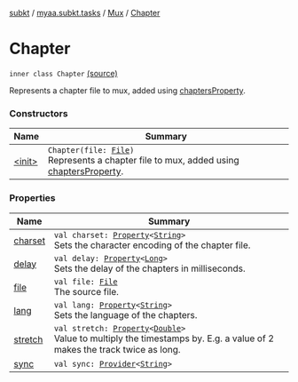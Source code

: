 [subkt](../../../index.md) / [myaa.subkt.tasks](../../index.md) / [Mux](../index.md) / [Chapter](./index.md)

# Chapter

`inner class Chapter` [(source)](https://github.com/Myaamori/SubKt/blob/0.1.8/src/main/kotlin/myaa/subkt/tasks/muxtask.kt#L452)

Represents a chapter file to mux, added using [chaptersProperty](../chapters-property.md).

### Constructors

| Name | Summary |
|---|---|
| [&lt;init&gt;](-init-.md) | `Chapter(file: `[`File`](https://docs.oracle.com/javase/9/docs/api/java/io/File.html)`)`<br>Represents a chapter file to mux, added using [chaptersProperty](../chapters-property.md). |

### Properties

| Name | Summary |
|---|---|
| [charset](charset.md) | `val charset: `[`Property`](https://docs.gradle.org/current/javadoc/org/gradle/api/provider/Property.html)`<`[`String`](https://kotlinlang.org/api/latest/jvm/stdlib/kotlin/-string/index.html)`>`<br>Sets the character encoding of the chapter file. |
| [delay](delay.md) | `val delay: `[`Property`](https://docs.gradle.org/current/javadoc/org/gradle/api/provider/Property.html)`<`[`Long`](https://kotlinlang.org/api/latest/jvm/stdlib/kotlin/-long/index.html)`>`<br>Sets the delay of the chapters in milliseconds. |
| [file](file.md) | `val file: `[`File`](https://docs.oracle.com/javase/9/docs/api/java/io/File.html)<br>The source file. |
| [lang](lang.md) | `val lang: `[`Property`](https://docs.gradle.org/current/javadoc/org/gradle/api/provider/Property.html)`<`[`String`](https://kotlinlang.org/api/latest/jvm/stdlib/kotlin/-string/index.html)`>`<br>Sets the language of the chapters. |
| [stretch](stretch.md) | `val stretch: `[`Property`](https://docs.gradle.org/current/javadoc/org/gradle/api/provider/Property.html)`<`[`Double`](https://kotlinlang.org/api/latest/jvm/stdlib/kotlin/-double/index.html)`>`<br>Value to multiply the timestamps by. E.g. a value of 2 makes the track twice as long. |
| [sync](sync.md) | `val sync: `[`Provider`](https://docs.gradle.org/current/javadoc/org/gradle/api/provider/Provider.html)`<`[`String`](https://kotlinlang.org/api/latest/jvm/stdlib/kotlin/-string/index.html)`>` |
